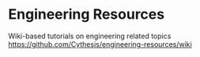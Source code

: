 # Engineering Resources
Wiki-based tutorials on engineering related topics
https://github.com/Cythesis/engineering-resources/wiki
